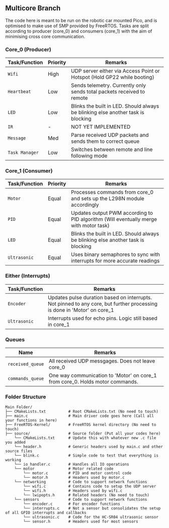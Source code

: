 ## Multicore Branch
The code here is meant to be run on the robotic car mounted Pico, and is optimised to make use of SMP provided by FreeRTOS.
Tasks are split according to producer (core_0) and consumers (core_1) with the aim of minimising cross core communication.

### Core_0 (Producer)
| **Task/Function**   | **Priority** | **Remarks**                                                                                          |
|---------------------|--------------|----------------------------------------------------------------------------------------------------------|
| `Wifi`              | High         | UDP server either via Access Point or Hotspot (Hold GP22 while booting)                                       |
| `Heartbeat`         | Low          | Sends telemetry. Currently only sends total packets received to remote    |
| `LED`               | Low          | Blinks the built in LED. Should always be blinking else another task is blocking    |
| `IR`                | -            | NOT YET IMPLEMENTED |
| `Message`           | Med          | Parse received UDP packets and sends them to correct queue |
| `Task Manager`      | Low          | Switches between remote and line following mode  |

### Core_1 (Consumer)
| **Task/Function**   | **Priority** | **Remarks**                                                                                          |
|---------------------|--------------|----------------------------------------------------------------------------------------------------------|
| `Motor`             | Equal        | Processes commands from core_0 and sets up the L298N module accordingly  |
| `PID`               | Equal        | Updates output PWM according to PID algorithm (Will eventually merge with motor task)|
| `LED`               | Equal        | Blinks the built in LED. Should always be blinking else another task is blocking    |
| `Ultrasonic`        | Equal        | Uses binary semaphores to sync with interrupts for more accurate readings    |

### Either (Interrupts)
| **Task/Function**   | **Remarks**                                                                                          |
|---------------------|------------------------------------------------------------------------------------------------------------------------|
| `Encoder`           | Updates pulse duration based on interrupts. Not pinned to any core, but further processing is done in 'Motor' on core_1
| `Ultrasonic`        | Interrupts used for echo pins. Logic still based in core_1

### Queues
| **Name**            | **Remarks**                                                                                          |
|---------------------|------------------------------------------------------------------------------------------------------------------------|
| `received_queue`    | All received UDP messgages. Does not leave core_0 |
| `commands_queue`    | One way communication to 'Motor' on core_1 from core_0. Holds motor commands. |

### Folder Structure
    Main Folder/
    ├── CMakeLists.txt          # Root CMakeLists.txt (No need to touch)
    ├── main.c                  # Main driver code goes here (Call all your functions in here)
    ├── FreeRTOS-Kernel/        # FreeRTOS kernel directory (No need to touch)
    ├── source/                 # Source folder (Put all your codes here)
        └── CMakeLists.txt      # Update this with whatever new .c file you added
        └── header.h            # Generic headers used by main.c and other source files
        └── blink.c             # Simple code to test that everything is working
        └── io_handler.c        # Handles all IO operations
        └── motor               # Motor related code
            └── motor.c         # PID and motor control code
            └── motor.h         # Headers used by motor.c
        └── networking          # Code to support network functions
            └── wifi.c          # Contains code to setup the UDP server
            └── wifi.h          # Headers used by wifi.c
            └── lwipopts.h      # Related headers (No need to touch)
        └── sensors             # Code to support network functions
            └── encoder.c       # For encoder functions
            └── interrupts.c    # Not a sensor but consolidates the setup of all GPIO interrupts and callbacks
            └── ultrasonic.c    # Code for the HC-SR04 ultrasonic sensor
            └── sensor.h        # Headers used for most sensors



